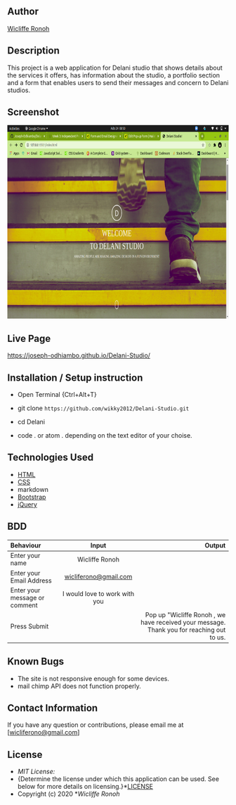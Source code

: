 

## Author

[Wicliffe Ronoh](https://github.com/wikky2012/Delani-Studio)

## Description

This project is a web application for Delani studio that shows details about the services it offers, has information about the studio, a portfolio section and a form that enables users to send their messages and concern to Delani studios. 

## Screenshot
<img src="https://raw.githubusercontent.com/Joseph-Odhiambo/Delani-Studio/master/screenshot/Screenshot%20from%202020-07-24%2008-50-45.png# Delani-Studio" width="900px" height="440px">

## Live Page 
https://joseph-odhiambo.github.io/Delani-Studio/


## Installation / Setup instruction
* Open Terminal {Ctrl+Alt+T}

* git clone ```https://github.com/wikky2012/Delani-Studio.git```

* cd Delani

* code . or atom . depending on the text editor of your choise.

## Technologies Used

* [HTML](https://developer.mozilla.org/en-US/docs/Web/HTML)
* [CSS](https://developer.mozilla.org/en-US/docs/Web/CSS)
* markdown
* [Bootstrap](https://getbootstrap.com/docs/4.5/getting-started/introduction/)
* [jQuery](https://www.w3schools.com/jquery/default.asp)



## BDD
| Behaviour      | Input        | Output       |
| :------------- | :----------: | -----------: |
|  Enter your name  |   Wicliffe Ronoh|     |
| Enter your Email Address  | wicliferono@gmail.com |   |
| Enter your message or comment   |  I would love to work with you     |     |
| Press Submit|     |Pop up "Wicliffe Ronoh , we have received your message. Thank you for reaching out to us.|

## Known Bugs
* The site is not responsive enough for some devices. 
* mail chimp API does not function properly.

## Contact Information 

If you have any question or contributions, please email me at [wicliferono@gmail.com]

## License
* *MIT License:*
* {Determine the license under which this application can be used.  See below for more details on licensing.}*[LICENSE](LICENSE)
* Copyright (c) 2020 **Wicliffe Ronoh*

